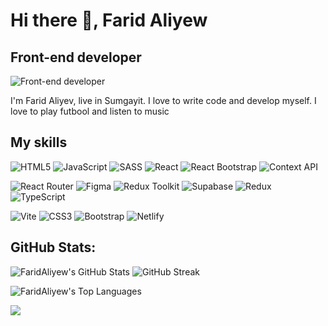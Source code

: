 # Hi there 👋, Farid Aliyew
## Front-end developer
![Front-end developer](https://i.pinimg.com/originals/88/4d/e8/884de81d29f37619ff17935475764213.jpg)

I'm Farid Aliyev, live in Sumgayit. I love to write code and develop myself. I love to play futbool and listen to music

## My skills

![HTML5](https://img.shields.io/badge/HTML5-E34F26?style=for-the-badge&logo=html5&logoColor=white)
![JavaScript](https://img.shields.io/badge/JavaScript-F7DF1E?style=for-the-badge&logo=javascript&logoColor=black)
![SASS](https://img.shields.io/badge/SASS-CC6699?style=for-the-badge&logo=sass&logoColor=white)
![React](https://img.shields.io/badge/React-61DAFB?style=for-the-badge&logo=react&logoColor=black)
![React Bootstrap](https://img.shields.io/badge/React_Bootstrap-7952B3?style=for-the-badge&logo=react-bootstrap&logoColor=white)
![Context API](https://img.shields.io/badge/Context_API-333333?style=for-the-badge&logo=react&logoColor=white)


![React Router](https://img.shields.io/badge/React--Router-CA4245?style=for-the-badge&logo=react-router&logoColor=white)
![Figma](https://img.shields.io/badge/Figma-F24E1E?style=for-the-badge&logo=figma&logoColor=white)
![Redux Toolkit](https://img.shields.io/badge/Redux_Toolkit-764ABC?style=for-the-badge&logo=redux&logoColor=white)
![Supabase](https://img.shields.io/badge/Supabase-3F8EFC?style=for-the-badge&logo=supabase&logoColor=white)
![Redux](https://img.shields.io/badge/Redux-764ABC?style=for-the-badge&logo=redux&logoColor=white)
![TypeScript](https://img.shields.io/badge/TypeScript-3178C6?style=for-the-badge&logo=typescript&logoColor=white)


![Vite](https://img.shields.io/badge/Vite-646CFF?style=for-the-badge&logo=vite&logoColor=white)
![CSS3](https://img.shields.io/badge/CSS3-1572B6?style=for-the-badge&logo=css3&logoColor=white)
![Bootstrap](https://img.shields.io/badge/Bootstrap-7952B3?style=for-the-badge&logo=bootstrap&logoColor=white)
![Netlify](https://img.shields.io/badge/Netlify-000000?style=for-the-badge&logo=netlify&logoColor=00C7B7)



## GitHub Stats:

<div>
  <img src="https://github-readme-stats.vercel.app/api?username=FaridAliyew&show_icons=true&theme=dark&count_private=true" alt="FaridAliyew's GitHub Stats" />
  <img src="https://streak-stats.demolab.com/?user=FaridAliyew&theme=dark&date_format=M%20j%5B%2C%20Y%5D" alt="GitHub Streak" />
</div>

![FaridAliyew's Top Languages](https://github-readme-stats.vercel.app/api/top-langs/?username=FaridAliyew&layout=compact&theme=dark)

[![](https://visitcount.itsvg.in/api?id=Farid&label=Profile%20Views&icon=0&pretty=false)](https://visitcount.itsvg.in)










